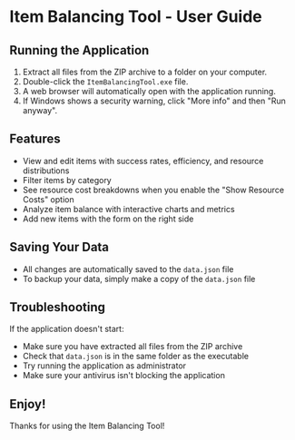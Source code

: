# Item Balancing Tool - User Guide

## Running the Application

1. Extract all files from the ZIP archive to a folder on your computer.
2. Double-click the `ItemBalancingTool.exe` file.
3. A web browser will automatically open with the application running.
4. If Windows shows a security warning, click "More info" and then "Run anyway".

## Features

- View and edit items with success rates, efficiency, and resource distributions
- Filter items by category
- See resource cost breakdowns when you enable the "Show Resource Costs" option
- Analyze item balance with interactive charts and metrics
- Add new items with the form on the right side

## Saving Your Data

- All changes are automatically saved to the `data.json` file
- To backup your data, simply make a copy of the `data.json` file

## Troubleshooting

If the application doesn't start:
- Make sure you have extracted all files from the ZIP archive
- Check that `data.json` is in the same folder as the executable
- Try running the application as administrator
- Make sure your antivirus isn't blocking the application

## Enjoy!

Thanks for using the Item Balancing Tool!

